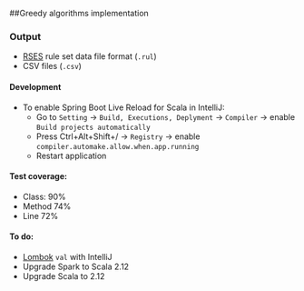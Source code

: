 ##Greedy algorithms implementation

### Output
* [RSES](http://logic.mimuw.edu.pl/~rses/RSES_doc_eng.pdf) rule set data file format (`.rul`)
* CSV files (`.csv`)

#### Development
* To enable Spring Boot Live Reload for Scala in IntelliJ:
  * Go to `Setting` -> `Build, Executions, Deplyment` -> `Compiler` -> enable `Build projects automatically`
  * Press Ctrl+Alt+Shift+/ -> `Registry` -> enable `compiler.automake.allow.when.app.running`
  * Restart application

#### Test coverage:
* Class: 90%
* Method 74%
* Line 72%

#### To do:
* [Lombok](https://projectlombok.org/features/index.html) `val` with IntelliJ
* Upgrade Spark to Scala 2.12
* Upgrade Scala to 2.12
